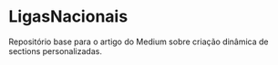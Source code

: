 # LigasNacionais
Repositório base para o artigo do Medium sobre criação dinâmica de sections personalizadas.
